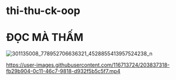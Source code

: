 # thi-thu-ck-oop
# ĐỌC MÀ THẤM
![301135008_778952706636321_4528855413957524238_n](https://user-images.githubusercontent.com/90098016/203532349-694bf60b-b40c-4ed2-bcdd-b97b1791e6c2.jpg)


https://user-images.githubusercontent.com/116713724/203837318-fb29b904-0c11-46c7-9818-d932f5b5c5f7.mp4

